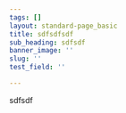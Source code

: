 ```yaml
---
tags: []
layout: standard-page_basic
title: sdfsdfsdf
sub_heading: sdfsdf
banner_image: ''
slug: ''
test_field: ''

---
```

sdfsdf